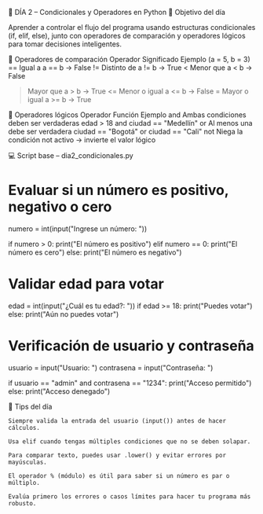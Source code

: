 📘 DÍA 2 – Condicionales y Operadores en Python
🎯 Objetivo del día

Aprender a controlar el flujo del programa usando estructuras condicionales (if, elif, else), junto con operadores de comparación y operadores lógicos para tomar decisiones inteligentes.

🔣 Operadores de comparación
Operador	                        Significado	Ejemplo (a = 5, b = 3)
==	Igual                           a	a == b → False
!=	Distinto de	                    a != b → True
<	Menor que	                    a < b → False
>	Mayor que	                    a > b → True
<=	Menor o igual	                a <= b → False
>=	Mayor o igual	                a >= b → True

🔗 Operadores lógicos
Operador	            Función	                                Ejemplo
and	                    Ambas condiciones deben ser verdaderas	edad > 18 and ciudad == "Medellín"
or	                    Al menos una debe ser verdadera	        ciudad == "Bogotá" or ciudad == "Cali"
not	                    Niega la condición	                    not activo → invierte el valor lógico

💻 Script base – dia2_condicionales.py
# Evaluar si un número es positivo, negativo o cero
numero = int(input("Ingrese un número: "))

if numero > 0:
    print("El número es positivo")
elif numero == 0:
    print("El número es cero")
else:
    print("El número es negativo")

# Validar edad para votar
edad = int(input("¿Cuál es tu edad?: "))
if edad >= 18:
    print("Puedes votar")
else:
    print("Aún no puedes votar")

# Verificación de usuario y contraseña
usuario = input("Usuario: ")
contrasena = input("Contraseña: ")

if usuario == "admin" and contrasena == "1234":
    print("Acceso permitido")
else:
    print("Acceso denegado")


🧠 Tips del día

    Siempre valida la entrada del usuario (input()) antes de hacer cálculos.

    Usa elif cuando tengas múltiples condiciones que no se deben solapar.

    Para comparar texto, puedes usar .lower() y evitar errores por mayúsculas.

    El operador % (módulo) es útil para saber si un número es par o múltiplo.

    Evalúa primero los errores o casos límites para hacer tu programa más robusto.

